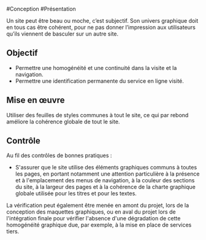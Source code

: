 
#Conception #Présentation

Un site peut être beau ou moche, c’est subjectif. Son univers graphique doit en tous cas être cohérent, pour ne pas donner l’impression aux utilisateurs qu’ils viennent de basculer sur un autre site.


## Objectif

* Permettre une homogénéité et une continuité dans la visite et la navigation.
* Permettre une identification permanente du service en ligne visité.

## Mise en œuvre

Utiliser des feuilles de styles communes à tout le site, ce qui par rebond améliore la cohérence globale de tout le site.

## Contrôle

Au fil des contrôles de bonnes pratiques :

* S'assurer que le site utilise des éléments graphiques communs à toutes les pages, en portant notamment une attention particulière à la présence et à l'emplacement des menus de navigation, à la couleur des sections du site, à la largeur des pages et à la cohérence de la charte graphique globale utilisée pour les titres et pour les textes.

La vérification peut également être menée en amont du projet, lors de la conception des maquettes graphiques, ou en aval du projet lors de l'intégration finale pour vérifier l'absence d'une dégradation de cette homogénéité graphique due, par exemple, à la mise en place de services tiers.


